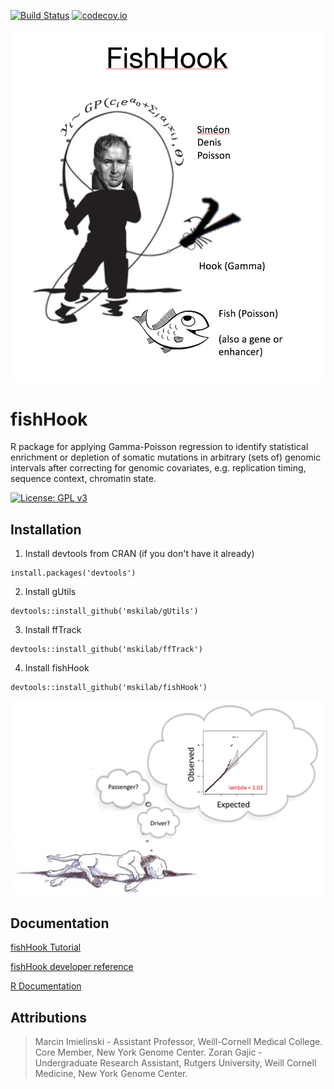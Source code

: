 [![Build Status](https://travis-ci.org/mskilab/fishHook.svg?branch=master)](https://travis-ci.org/mskilab/fishHook)
[![codecov.io](https://img.shields.io/codecov/c/github/mskilab/fishHook.svg)](https://codecov.io/github/mskilab/fishHook?branch=master)


<img src="images/fishhook.png" width = "500">

fishHook
======

R package for applying Gamma-Poisson regression to identify statistical
enrichment or depletion of somatic mutations in arbitrary (sets of) genomic
intervals after correcting for genomic  covariates, e.g. replication timing,
sequence context, chromatin state.

[![License: GPL v3](https://img.shields.io/badge/License-GPL%20v3-blue.svg)](http://www.gnu.org/licenses/gpl-3.0)

<div id="installation"/>

Installation 
-----------

1. Install devtools from CRAN (if you don't have it already)

  ```
  install.packages('devtools')
  ```

2. Install gUtils 

  ```
  devtools::install_github('mskilab/gUtils')
  ````


3. Install ffTrack

  ```
  devtools::install_github('mskilab/ffTrack')
  ````

4. Install fishHook

  ```
  devtools::install_github('mskilab/fishHook')
  ````


<p align="center">
<img src="images/qqdreams.jpg" width = "700">
</p>

<div id="rdocs"/>

Documentation 
------------

[fishHook Tutorial](http://mskilab.com/fishHook/tutorial.html)

[fishHook developer reference](docs/reference.md)

[R Documentation](https://raw.githubusercontent.com/mskilab/fishHook/marcin/fishHook.pdf)


<div id="attributions"/>

Attributions
------------
> Marcin Imielinski - Assistant Professor, Weill-Cornell Medical College. Core Member, New York Genome Center.
> Zoran Gajic - Undergraduate Research Assistant, Rutgers University, Weill Cornell Medicine, New York Genome Center.


